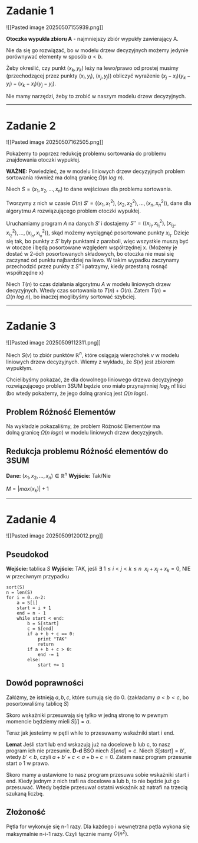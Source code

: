 # Zadanie 1

![[Pasted image 20250507155939.png]]

**Otoczka wypukła zbioru A** - najmniejszy zbiór wypukły zawierający A.

Nie da się go rozwiązać, bo w modelu drzew decyzyjnych możemy jedynie porównywać elementy w sposób $a < b$.

Żeby określić, czy punkt $(x_k, y_k)$ leży na lewo/prawo od prostej musimy (przechodzącej przez punkty $(x_i, y_i)$, $(x_j, y_j)$) obliczyć wyrażenie $(x_j - x_i)(y_k - y_i) - (x_k - x_i)(y_j - y_i)$.

Nie mamy narzędzi, żeby to zrobić w naszym modelu drzew decyzyjnych.

---

# Zadanie 2

![[Pasted image 20250507162505.png]]

Pokażemy to poprzez redukcję problemu sortowania do problemu znajdowania otoczki wypukłej.

**WAŻNE:** Powiedzieć, że w modelu liniowych drzew decyzyjnych problem sortowania również ma dolną granicę $\Omega(n\:log\:n)$. 

Niech $S=(x_1, x_2, ..., x_n)$ to dane wejściowe dla problemu sortowania.

Tworzymy z nich w czasie $O(n)$ $S'=((x_1,x_1^2), (x_2, x_2^2), ..., (x_n, x_n^2))$, dane dla algorytmu $A$ rozwiązującego problem otoczki wypukłej.

Uruchamiamy program $A$ na danych $S'$ i dostajemy $S''=((x_{i_1},x_{i_1}^2), (x_{i_2},x_{i_2}^2), ...,(x_{i_n},x_{i_n}^2))$, skąd możemy wyciągnąć posortowane punkty $x_{i_1}$. Dzieje się tak, bo punkty z $S'$ były punktami z paraboli, więc wszystkie muszą być w otoczce i będą posortowane względem współrzędnej x. (Możemy je dostać w 2-óch posortowanych składowych, bo otoczka nie musi się zaczynać od punktu najbardziej na lewo. W takim wypadku zaczynamy przechodzić przez punkty z $S''$ i patrzymy, kiedy przestaną rosnąć współrzędne x)

Niech $T(n)$ to czas działania algorytmu $A$ w modelu liniowych drzew decyzyjnych. Wtedy czas sortowania to $T(n) + O(n)$. Zatem $T(n) = \Omega(n \: log \: n)$, bo inaczej moglibyśmy sortować szybciej.

---

# Zadanie 3

![[Pasted image 20250509112311.png]]

Niech $S(v)$ to zbiór punktów $\mathbb{R}^n$, które osiągają wierzchołek $v$ w modelu liniowych drzew decyzyjnych. Wiemy z wykładu, że $S(v)$ jest zbiorem wypukłym.

Chcielibyśmy pokazać, że dla dowolnego liniowego drzewa decyzyjnego rozwiązującego problem 3SUM będzie ono miało przynajmniej $log_3{\:n!}$ liści (bo wtedy pokażemy, że jego dolną granicą jest $\Omega(n\: log n)$.

## Problem Różność Elementów

Na wykładzie pokazaliśmy, że problem Różność Elementów ma dolną granicę $\Omega(n\: log n)$ w modelu liniowych drzew decyzyjnych.

## Redukcja problemu Różność elementów do 3SUM

**Dane:** $(x_1, x_2, ..., x_n) \in \mathbb{R}^n$ 
**Wyjście:** Tak/Nie

$M = |max(x_k)| + 1$



---

# Zadanie 4

![[Pasted image 20250509120012.png]]

## Pseudokod

**Wejście:** tablica $S$
**Wyjście:** TAK, jeśli $\exists \:1 \leq i < j < k \leq n \:\: x_i + x_j + x_k = 0$, NIE w przeciwnym przypadku

```
sort(S)
n = len(S)
for i = 0..n-2:
	a = S[i]
	start = i + 1
	end = n - 1
	while start < end:
		b = S[start]
		c = S[end]
		if a + b + c == 0:
			print "TAK"
			return
		if a + b + c > 0:
			end -= 1
		else:
			start += 1
```

## Dowód poprawności

Załóżmy, że istnieją $a,b,c$, które sumują się do 0. (zakładamy $a<b<c$, bo posortowaliśmy tablicę $S$)

Skoro wskaźniki przesuwają się tylko w jedną stronę to w pewnym momencie będziemy mieli $S[i] = a$. 

Teraz jak jesteśmy w pętli while to przesuwamy wskaźniki start i end.

**Lemat** Jeśli start lub end wskazują już na docelowe b lub c, to nasz program ich 
nie przesunie.
**D-d**
BSO niech $S[end]=c$. Niech $S[start]= b'$, wtedy $b'<b$, czyli $a+b'+c < a+b+c=0$. Zatem nasz program przesunie start o 1 w prawo. 

Skoro mamy a ustawione to nasz program przesuwa sobie wskaźniki start i end. Kiedy jednym z nich trafi na docelowe a lub b, to nie będzie już go przesuwać. Wtedy będzie przesuwał ostatni wskaźnik aż natrafi na trzecią szukaną liczbę.

## Złożoność

Pętla for wykonuje się n-1 razy. Dla każdego i wewnętrzna pętla wykona się maksymalnie n-i-1 razy. Czyli łącznie mamy $O(n^2)$.